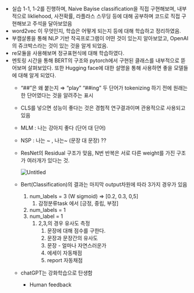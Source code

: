 - 실습 1-1, 1-2를 진행하며, Naive Bayise classification을 직접 구현해보며, 내부적으로 likliehood, 사전확률, 라플라스 스무딩 등에 대해 공부하며 코드로 직접 구현해보고 주석을 달아보았음
- word2vec 이 무엇인지, 학습은 어떻게 되는지 등에 대해 학습하고 정리하였음.
- 부캠살롱을 통해 NLP 기반 작곡프로그램이 어떤 것이 있는지 알아보았고, OpenAI의 쥬크박스라는 것이 있는 것을 알게 되었음.
- re모듈을 사용해보며 정규표현식에 대해 학습하였다.
- 멘토링 시간을 통해 BERT의 구조와 pytorch에서 구현된 클래스를 내부적으로 뜯어보며 살펴보았다. 또한 Hugging face에 대한 설명을 통해 사용하면 좋을 모델들에 대해 알게 되었다.
    - “##”은 왜 붙는지 ⇒ “play” “##ing” 두 단어가 tokenizing 하기 전에 원래는 한 단어였다는 것을 알려주는 표시
    - CLS를 넣으면 성능이 좋다는 것은 경험적 연구결과이며 관용적으로 사용되고 있음
    - MLM : 나는 강아지 좋다 (단어 대 단어)
    - NSP : 나는 ~ , 나는~ (문장  대 문장) ??
    - ResNet의 Residual 구조가 맞음, N번 반복은 서로 다른 weight를 가진 구조가 여러개가 있다는 것.
        
        ![Untitled](https://s3-us-west-2.amazonaws.com/secure.notion-static.com/10280927-12f1-45f7-8155-4e211a2c5b6e/Untitled.png)
        
    - Bert(Classification)의 결과는 마지막 output차원에 따라 3가지 경우가 있음
        1. num_labels = 3  (W sigmoid) ⇒ [0.2, 0.3, 0,5]
            1. 감정분류task 에서 [긍정, 중립, 부정]
        2. num_labels = 1 
        3. num_label = 1
            1. 2,3,의 경우 유사도 측정
                1. 문장에 대해 점수를 구한다.
                2. 문장과 문장간의 유사도
                3. 문장 - 얼마나 자연스러운가
                4. 에세이 자동채점
                5. report 자동채점
    - chatGPT는 강화학습으로 탄생함
        - Human feedback
